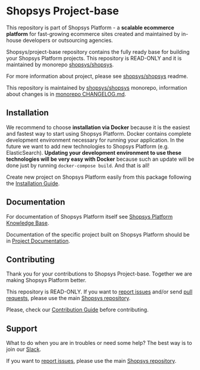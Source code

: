 # Shopsys Project-base

This repository is part of Shopsys Platform - a **scalable ecommerce platform** for fast-growing ecommerce sites created and maintained by in-house developers or outsourcing agencies.

Shopsys/project-base repository contains the fully ready base for building your Shopsys Platform projects. This repository is READ-ONLY and it is maintained by monorepo [shopsys/shopsys](https://github.com/shopsys/shopsys).

For more information about project, please see [shopsys/shopsys](https://github.com/shopsys/shopsys) readme.

This repository is maintained by [shopsys/shopsys] monorepo, information about changes is in [monorepo CHANGELOG.md](https://github.com/shopsys/shopsys/blob/master/CHANGELOG.md).

## Installation

We recommend to choose **installation via Docker** because it is the easiest and fastest way to start using Shopsys Platform.
Docker contains complete development environment necessary for running your application.
In the future we want to add new technologies to Shopsys Platform (e.g. ElasticSearch).
**Updating your development environment to use these technologies will be very easy with Docker**
because such an update will be done just by running `docker-compose build`.
And that is all!

Create new project on Shopsys Platform easily from this package following the [Installation Guide](https://docs.shopsys.com/en/latest/installation/installation-guide/).

## Documentation

For documentation of Shopsys Platform itself see [Shopsys Platform Knowledge Base](https://docs.shopsys.com/en/latest/).

Documentation of the specific project built on Shopsys Platform should be in [Project Documentation](https://github.com/shopsys/project-base/blob/master/docs/index.md).

## Contributing

Thank you for your contributions to Shopsys Project-base.
Together we are making Shopsys Platform better.

This repository is READ-ONLY.
If you want to [report issues](https://github.com/shopsys/shopsys/issues/new) and/or send [pull requests](https://github.com/shopsys/shopsys/compare),
please use the main [Shopsys repository](https://github.com/shopsys/shopsys).

Please, check our [Contribution Guide](https://github.com/shopsys/shopsys/blob/master/CONTRIBUTING.md) before contributing.

## Support

What to do when you are in troubles or need some help?
The best way is to join our [Slack](https://join.slack.com/t/shopsysframework/shared_invite/zt-11wx9au4g-e5pXei73UJydHRQ7nVApAQ).

If you want to [report issues](https://github.com/shopsys/shopsys/issues/new), please use the main [Shopsys repository](https://github.com/shopsys/shopsys).

[shopsys/shopsys]: (https://github.com/shopsys/shopsys)
